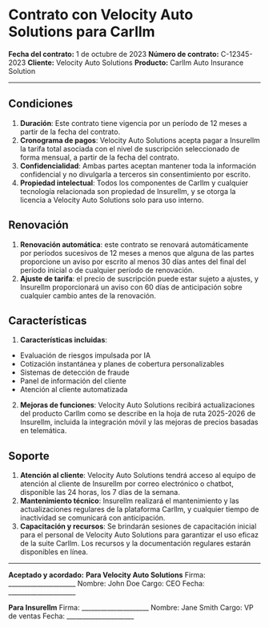 # Contrato con Velocity Auto Solutions para Carllm

**Fecha del contrato:** 1 de octubre de 2023
**Número de contrato:** C-12345-2023
**Cliente:** Velocity Auto Solutions
**Producto:** Carllm Auto Insurance Solution

---

## Condiciones

1. **Duración**: Este contrato tiene vigencia por un período de 12 meses a partir de la fecha del contrato.
2. **Cronograma de pagos**: Velocity Auto Solutions acepta pagar a Insurellm la tarifa total asociada con el nivel de suscripción seleccionado de forma mensual, a partir de la fecha del contrato.
3. **Confidencialidad**: Ambas partes aceptan mantener toda la información confidencial y no divulgarla a terceros sin consentimiento por escrito.
4. **Propiedad intelectual**: Todos los componentes de Carllm y cualquier tecnología relacionada son propiedad de Insurellm, y se otorga la licencia a Velocity Auto Solutions solo para uso interno.

## Renovación

1. **Renovación automática**: este contrato se renovará automáticamente por períodos sucesivos de 12 meses a menos que alguna de las partes proporcione un aviso por escrito al menos 30 días antes del final del período inicial o de cualquier período de renovación.
2. **Ajuste de tarifa**: el precio de suscripción puede estar sujeto a ajustes, y Insurellm proporcionará un aviso con 60 días de anticipación sobre cualquier cambio antes de la renovación.

## Características

1. **Características incluidas**:
- Evaluación de riesgos impulsada por IA
- Cotización instantánea y planes de cobertura personalizables
- Sistemas de detección de fraude
- Panel de información del cliente
- Atención al cliente automatizada

2. **Mejoras de funciones**: Velocity Auto Solutions recibirá actualizaciones del producto Carllm como se describe en la hoja de ruta 2025-2026 de Insurellm, incluida la integración móvil y las mejoras de precios basadas en telemática.

## Soporte

1. **Atención al cliente**: Velocity Auto Solutions tendrá acceso al equipo de atención al cliente de Insurellm por correo electrónico o chatbot, disponible las 24 horas, los 7 días de la semana.
2. **Mantenimiento técnico**: Insurellm realizará el mantenimiento y las actualizaciones regulares de la plataforma Carllm, y cualquier tiempo de inactividad se comunicará con anticipación.
3. **Capacitación y recursos**: Se brindarán sesiones de capacitación inicial para el personal de Velocity Auto Solutions para garantizar el uso eficaz de la suite Carllm. Los recursos y la documentación regulares estarán disponibles en línea.

---

**Aceptado y acordado:**
**Para Velocity Auto Solutions**
Firma: _____________________
Nombre: John Doe
Cargo: CEO
Fecha: _____________________

**Para Insurellm**
Firma: _____________________
Nombre: Jane Smith
Cargo: VP de ventas
Fecha: _____________________